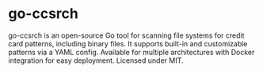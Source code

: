 # go-ccsrch
go-ccsrch is an open-source Go tool for scanning file systems for credit card patterns, including binary files. It supports built-in and customizable patterns via a YAML config. Available for multiple architectures with Docker integration for easy deployment. Licensed under MIT.
